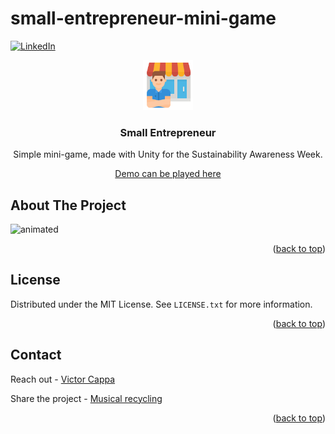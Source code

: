 # small-entrepreneur-mini-game

<div id="top"></div>

[![LinkedIn][linkedin-shield]][linkedin-url]



<!-- PROJECT LOGO -->
 


<div align="center">
  <a href="https://github.com/victorcappa/small-entrepreneur-mini-game">
    <img src="logo.png" alt="Logo" width="80" height="80">
  </a>

<h3 align="center">Small Entrepreneur</h3>

  <p align="center">
Simple mini-game, made with Unity for the Sustainability Awareness Week.
    <br />

  </p>
 
 
 <a href="https://victorcappa.itch.io/small-entrepreneur-mini-game" target="_blank">Demo can be played here<a/>
 
</div>



<!-- ABOUT THE PROJECT -->
## About The Project

 
<p align="left">
 
  <img src="https://user-images.githubusercontent.com/40408965/175430176-27f8ccb2-0a90-4692-88b3-9a646e44f664.gif" alt="animated" />

</p>



<p align="right">(<a href="#top">back to top</a>)</p>


<!-- LICENSE -->
## License

Distributed under the MIT License. See `LICENSE.txt` for more information.

<p align="right">(<a href="#top">back to top</a>)</p>



<!-- CONTACT -->
## Contact

Reach out - <a href = "mailto: cappacurta@gmail.com.com">Victor Cappa</a>


Share the project - [Musical recycling](https://github.com/victorcappa/small-entrepreneur-mini-game)

<p align="right">(<a href="#top">back to top</a>)</p>

[linkedin-shield]: https://img.shields.io/badge/-LinkedIn-black.svg?style=for-the-badge&logo=linkedin&colorB=555
[linkedin-url]: https://www.linkedin.com/in/victor-cappa-50839788/
